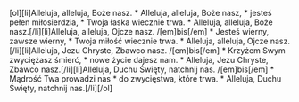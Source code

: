 [ol][li]Alleluja, alleluja, Boże nasz. * Alleluja, alleluja, Boże nasz, * jesteś pełen miłosierdzia, * Twoja łaska wiecznie trwa. * Alleluja, alleluja, Boże nasz.[/li][li]Alleluja, alleluja, Ojcze nasz. /[em]bis[/em] * Jesteś wierny, zawsze wierny, * Twoja miłość wiecznie trwa. * Alleluja, alleluja, Ojcze nasz.[/li][li]Alleluja, Jezu Chryste, Zbawco nasz. /[em]bis[/em] * Krzyżem Swym zwyciężasz śmierć, * nowe życie dajesz nam. * Alleluja, Jezu Chryste, Zbawco nasz.[/li][li]Alleluja, Duchu Święty, natchnij nas. /[em]bis[/em] * Mądrość Twa prowadzi nas * do zwycięstwa, które trwa. * Alleluja, Duchu Święty, natchnij nas.[/li][/ol]